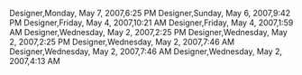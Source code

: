 ﻿Designer,Monday, May 7, 2007,6:25 PMDesigner,Sunday, May 6, 2007,9:42 PMDesigner,Friday, May 4, 2007,10:21 AMDesigner,Friday, May 4, 2007,1:59 AMDesigner,Wednesday, May 2, 2007,2:25 PMDesigner,Wednesday, May 2, 2007,2:25 PMDesigner,Wednesday, May 2, 2007,7:46 AMDesigner,Wednesday, May 2, 2007,7:46 AMDesigner,Wednesday, May 2, 2007,4:13 AM